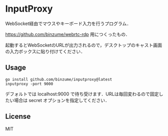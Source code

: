 # InputProxy

WebSocket経由でマウスやキーボード入力を行うプログラム．

https://github.com/binzume/webrtc-rdp 用につくったもの．

起動するとWebSocketのURLが出力されるので，デスクトップのキャスト画面の入力ボックスに貼り付けてください．


## Usage

```
go install github.com/binzume/inputproxy@latest
inputproxy -port 9000
```

デフォルトでは localhost:9000 で待ち受けます．URLは毎回変わるので固定したい場合は secret オプションを指定してください．

## License

MIT
